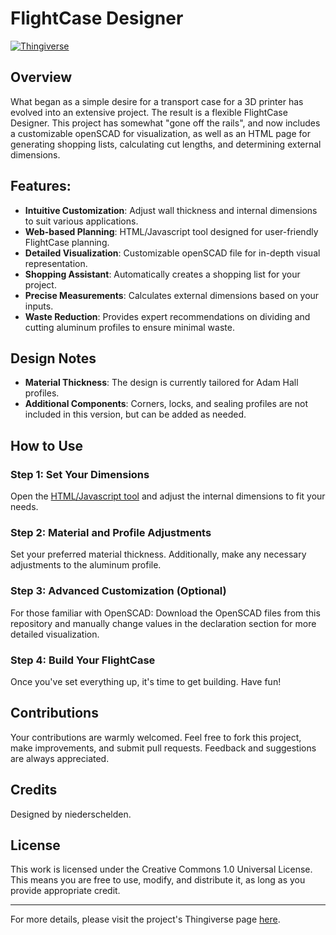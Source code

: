 # FlightCase Designer

[![Thingiverse](https://img.shields.io/badge/Available_on-Thingiverse-blue.svg?style=flat-square)](https://www.thingiverse.com/thing:6172123)

## Overview

What began as a simple desire for a transport case for a 3D printer has evolved into an extensive project. The result is a flexible FlightCase Designer. This project has somewhat "gone off the rails", and now includes a customizable openSCAD for visualization, as well as an HTML page for generating shopping lists, calculating cut lengths, and determining external dimensions.

## Features:

- **Intuitive Customization**: Adjust wall thickness and internal dimensions to suit various applications.
- **Web-based Planning**: HTML/Javascript tool designed for user-friendly FlightCase planning.
- **Detailed Visualization**: Customizable openSCAD file for in-depth visual representation.
- **Shopping Assistant**: Automatically creates a shopping list for your project.
- **Precise Measurements**: Calculates external dimensions based on your inputs.
- **Waste Reduction**: Provides expert recommendations on dividing and cutting aluminum profiles to ensure minimal waste.

## Design Notes

- **Material Thickness**: The design is currently tailored for Adam Hall profiles.
- **Additional Components**: Corners, locks, and sealing profiles are not included in this version, but can be added as needed.

## How to Use

### Step 1: Set Your Dimensions
Open the [HTML/Javascript tool](https://niederschelden.github.io/flightcaseplaner/) and adjust the internal dimensions to fit your needs.

### Step 2: Material and Profile Adjustments
Set your preferred material thickness. Additionally, make any necessary adjustments to the aluminum profile.

### Step 3: Advanced Customization (Optional)
For those familiar with OpenSCAD: Download the OpenSCAD files from this repository and manually change values in the declaration section for more detailed visualization.

### Step 4: Build Your FlightCase
Once you've set everything up, it's time to get building. Have fun!


## Contributions

Your contributions are warmly welcomed. Feel free to fork this project, make improvements, and submit pull requests. Feedback and suggestions are always appreciated.

## Credits

Designed by niederschelden.

## License

This work is licensed under the Creative Commons 1.0 Universal License. This means you are free to use, modify, and distribute it, as long as you provide appropriate credit.

---

For more details, please visit the project's Thingiverse page [here](https://www.thingiverse.com/thing:6172123).
